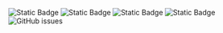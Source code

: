 ![Static Badge](https://img.shields.io/badge/blacklists-61-000000) ![Static Badge](https://img.shields.io/badge/blacklisted-2936127-cc0000) ![Static Badge](https://img.shields.io/badge/whitelisted-2254-00CC00) ![Static Badge](https://img.shields.io/badge/streaming_blacklist-28107-000000) ![GitHub issues](https://img.shields.io/github/issues/fabriziosalmi/blacklists)

